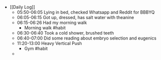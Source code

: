 - [[Daily Log]]
	- 05:50-06:05 Lying in bed, checked Whatsapp and Reddit for BBBYQ
	- 06:05-06:15 Got up, dressed, has salt water with theanine
	- 06:15-06:26 Had my morning walk
		- Morning walk #habit
	- 06:30-06:40 Took a cold shower, brushed teeth
	- 06:40-07:00 Did some reading about embryo selection and eugenics
	- 11:20-13:00 Heavy Vertical Push
		- Gym #habit
	-